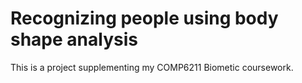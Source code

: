 # Recognizing people using body shape analysis

This is a project supplementing my COMP6211 Biometic coursework. 
